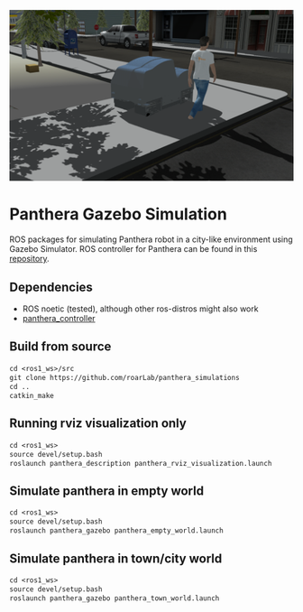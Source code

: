 ![](assets/img0.png)
# Panthera Gazebo Simulation

ROS packages for simulating Panthera robot in a city-like environment using Gazebo Simulator. ROS controller for Panthera can be found in this [repository](https://github.com/roarLab/panthera_controller).

## Dependencies

- ROS noetic (tested), although other ros-distros might also work
- [panthera_controller](https://github.com/roarLab/panthera_controller)

## Build from source

```
cd <ros1_ws>/src
git clone https://github.com/roarLab/panthera_simulations
cd ..
catkin_make
```

## Running rviz visualization only

```
cd <ros1_ws>
source devel/setup.bash
roslaunch panthera_description panthera_rviz_visualization.launch
```

## Simulate panthera in empty world

```
cd <ros1_ws>
source devel/setup.bash
roslaunch panthera_gazebo panthera_empty_world.launch
```

## Simulate panthera in town/city world

```
cd <ros1_ws>
source devel/setup.bash
roslaunch panthera_gazebo panthera_town_world.launch
```